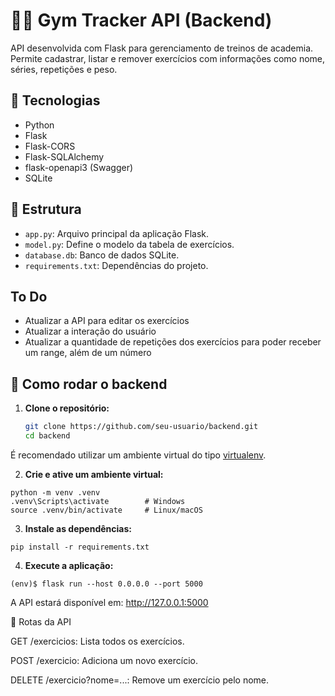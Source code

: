 # 🏋️‍♂️ Gym Tracker API (Backend)

API desenvolvida com Flask para gerenciamento de treinos de academia. Permite cadastrar, listar e remover exercícios com informações como nome, séries, repetições e peso.

## 🚀 Tecnologias

- Python
- Flask
- Flask-CORS
- Flask-SQLAlchemy
- flask-openapi3 (Swagger)
- SQLite

## 📂 Estrutura

- `app.py`: Arquivo principal da aplicação Flask.
- `model.py`: Define o modelo da tabela de exercícios.
- `database.db`: Banco de dados SQLite.
- `requirements.txt`: Dependências do projeto.

## To Do

- Atualizar a API para editar os exercícios
- Atualizar a interação do usuário 
- Atualizar a quantidade de repetições dos exercícios para poder receber um range, além de um número

## 🔧 Como rodar o backend

1. **Clone o repositório:**
   ```bash
   git clone https://github.com/seu-usuario/backend.git
   cd backend

É recomendado utilizar um ambiente virtual do tipo [virtualenv](https://virtualenv.pypa.io/en/latest/installation.html).

2. **Crie e ative um ambiente virtual:**

```
python -m venv .venv
.venv\Scripts\activate        # Windows
source .venv/bin/activate     # Linux/macOS
```

3. **Instale as dependências:**
```
pip install -r requirements.txt
```

4. **Execute a aplicação:**

```
(env)$ flask run --host 0.0.0.0 --port 5000
```

A API estará disponível em: http://127.0.0.1:5000

📌 Rotas da API

GET /exercicios: Lista todos os exercícios.

POST /exercicio: Adiciona um novo exercício.

DELETE /exercicio?nome=...: Remove um exercício pelo nome.